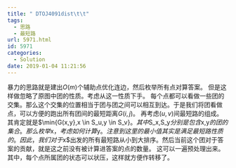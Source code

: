```yaml
---
title: " DTOJ4091dist\t\t"
tags:
  - 思路
  - 最短路
url: 5971.html
id: 5971
categories:
  - Solution
date: 2019-01-04 11:21:56
---
```


暴力的思路就是建出$O(m)$个辅助点优化连边，然后枚举所有点对算答案。 但是这样做忽略了原图中团的性质。考虑从这一性质下手。 每个点都可以看做一些团的交集。那么这个交集的位置相当于团与团之间可以相互到达。于是我们将团看做点，可以方便的跑出所有团间的最短距离$G(i,j)$。 再考虑$(u,v)$间最短路的组成。其肯定就是$\\min{G(x,y},x \\in S\_u,y \\in S\_v}$。其中$S\_x,S\_y$分别是包含$x,y$的团的集合。 那么枚举$x$，考虑如何计算$y$。注意到这里的最小值其实是满足最短路性质的。因此，我们对于$x$出发的所有最短路从小到大排序。然后当前这个团对于答案的贡献，就是这之前没有被计算进答案的点的数量。 这可以一遍预处理出来。其中，每个点所属团的状态可以状压，这样就方便作转移了。
